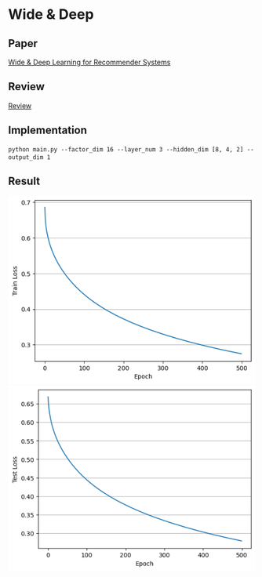 # Wide & Deep

## Paper 
[Wide & Deep Learning for Recommender Systems](https://arxiv.org/abs/1606.07792)

## Review
[Review](https://velog.io/@sangwu99/Wide-Deep-Learning-for-Recommender-Systems-2016-DLRS)

## Implementation 
    
```
python main.py --factor_dim 16 --layer_num 3 --hidden_dim [8, 4, 2] --output_dim 1
```

## Result
![Train Result](../../img/WDtrain.png)
![Test Result](../../img/WDTest.png)